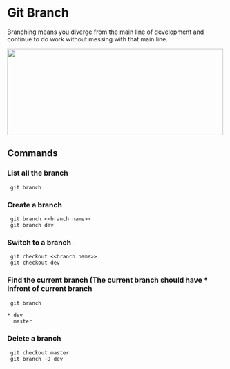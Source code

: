 # Git Branch 
Branching means you diverge from the main line of development and continue to do work without messing with that main line.

 <img src="https://github.com/kmitsolution/GitTutorial/blob/gh-pages/Images/gitbranch.PNG" width="500" height="200" /> <br />
 
## Commands

### List all the branch

     git branch

### Create a branch 

     git branch <<branch name>>
     git branch dev

### Switch to a branch

     git checkout <<branch name>>
     git checkout dev

### Find the current branch (The current branch should have * infront of current branch 
     git branch

    * dev
      master
### Delete a branch

     git checkout master
     git branch -D dev

     
